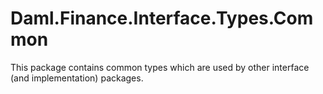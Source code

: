 # Daml.Finance.Interface.Types.Common

This package contains common types which are used by other interface (and implementation) packages.
